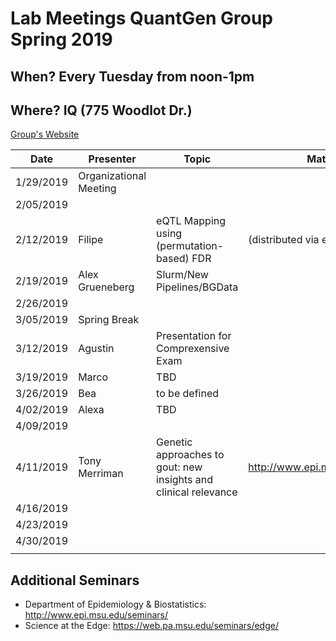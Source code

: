 # Lab Meetings QuantGen Group Spring 2019

## When? Every Tuesday from noon-1pm

## Where? IQ (775 Woodlot Dr.)

[Group's Website](http://quantgen.github.io/)

| Date           | Presenter     |  Topic        |  Materials    |
| -------------  | ------------- | ------------- | ------------- |
| 1/29/2019  | Organizational Meeting|
| 2/05/2019  |  | |  |
| 2/12/2019  | Filipe | eQTL Mapping using (permutation-based) FDR |  (distributed via e-mail) |
| 2/19/2019  |  Alex Grueneberg | Slurm/New Pipelines/BGData |  |
| 2/26/2019  |  | |  |
| 3/05/2019  | Spring Break |
| 3/12/2019  |Agustin  | Presentation for Comprexensive Exam |  |
| 3/19/2019  | Marco | TBD |  |
| 3/26/2019  | Bea | to be defined |  |
| 4/02/2019  | Alexa | TBD |  |
| 4/09/2019  |  | |  |
| 4/11/2019  | Tony Merriman | Genetic approaches to gout: new insights and clinical relevance | http://www.epi.msu.edu/seminars/ |
| 4/16/2019  |  | |  |
| 4/23/2019  |  | |  |
| 4/30/2019  |  | |  |
|   |  | |  |

## Additional Seminars

* Department of Epidemiology & Biostatistics: http://www.epi.msu.edu/seminars/
* Science at the Edge: https://web.pa.msu.edu/seminars/edge/
